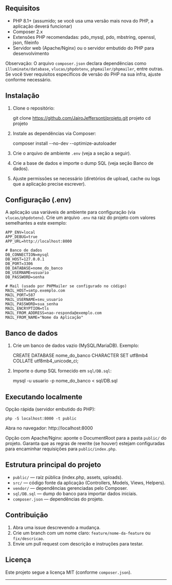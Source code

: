 
## Requisitos

- PHP 8.1+ (assumido; se você usa uma versão mais nova do PHP, a aplicação deverá funcionar)  
- Composer 2.x  
- Extensões PHP recomendadas: pdo_mysql, pdo, mbstring, openssl, json, fileinfo  
- Servidor web (Apache/Nginx) ou o servidor embutido do PHP para desenvolvimento

Observação: O arquivo `composer.json` declara dependências como `illuminate/database`, `vlucas/phpdotenv`, `phpmailer/phpmailer`, entre outras. Se você tiver requisitos específicos de versão do PHP na sua infra, ajuste conforme necessário.

## Instalação

1. Clone o repositório:

   git clone <https://github.com/JairoJeffersont/projeto.git> projeto
   cd projeto

2. Instale as dependências via Composer:

   composer install --no-dev --optimize-autoloader

3. Crie o arquivo de ambiente `.env` (veja a seção a seguir).

4. Crie a base de dados e importe o dump SQL (veja seção Banco de dados).

5. Ajuste permissões se necessário (diretórios de upload, cache ou logs que a aplicação precise escrever).

## Configuração (.env)

A aplicação usa variáveis de ambiente para configuração (via `vlucas/phpdotenv`). Crie um arquivo `.env` na raiz do projeto com valores semelhantes a este exemplo:

```
APP_ENV=local
APP_DEBUG=true
APP_URL=http://localhost:8000

# Banco de dados
DB_CONNECTION=mysql
DB_HOST=127.0.0.1
DB_PORT=3306
DB_DATABASE=nome_do_banco
DB_USERNAME=usuario
DB_PASSWORD=senha

# Mail (usado por PHPMailer se configurado no código)
MAIL_HOST=smtp.exemplo.com
MAIL_PORT=587
MAIL_USERNAME=seu_usuario
MAIL_PASSWORD=sua_senha
MAIL_ENCRYPTION=tls
MAIL_FROM_ADDRESS=nao-responda@exemplo.com
MAIL_FROM_NAME="Nome da Aplicação"
```

## Banco de dados

1. Crie um banco de dados vazio (MySQL/MariaDB). Exemplo:

   CREATE DATABASE nome_do_banco CHARACTER SET utf8mb4 COLLATE utf8mb4_unicode_ci;

2. Importe o dump SQL fornecido em `sql/DB.sql`:

   mysql -u usuario -p nome_do_banco < sql/DB.sql

## Executando localmente

Opção rápida (servidor embutido do PHP):

```
php -S localhost:8000 -t public
```

Abra no navegador: http://localhost:8000

Opção com Apache/Nginx: aponte o DocumentRoot para a pasta `public/` do projeto. Garanta que as regras de rewrite (se houver) estejam configuradas para encaminhar requisições para `public/index.php`.

## Estrutura principal do projeto

- `public/` — raíz pública (index.php, assets, uploads).  
- `src/` — código fonte da aplicação (Controllers, Models, Views, Helpers).  
- `vendor/` — dependências gerenciadas pelo Composer.  
- `sql/DB.sql` — dump do banco para importar dados iniciais.  
- `composer.json` — dependências do projeto.

## Contribuição

1. Abra uma issue descrevendo a mudança.  
2. Crie um branch com um nome claro: `feature/nome-da-feature` ou `fix/descricao`.  
3. Envie um pull request com descrição e instruções para testar.

## Licença

Este projeto segue a licença MIT (conforme `composer.json`).

---

